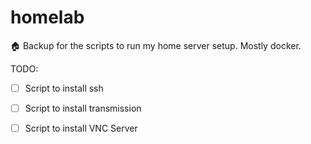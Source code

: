 # homelab
🏠 Backup for the scripts to run my home server setup. Mostly docker. 

TODO:
- [ ] Script to install ssh
- [ ] Script to install transmission
- [ ] Script to install VNC Server

